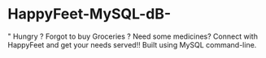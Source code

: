 # HappyFeet-MySQL-dB-
" Hungry ? Forgot to buy Groceries ? Need some medicines? Connect with HappyFeet and get your needs served!! Built using MySQL command-line.
